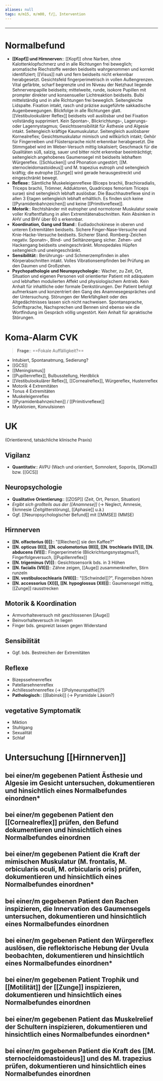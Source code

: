 ```yaml
---
aliases: null
tags: m/m15, m/m00, f/🧠, Intervention
---
```

### 


---
# Normalbefund
- **[[Kopf]] und Hirnnerven**:: [[Kopf]] ohne Narben, ohne Kalottenklopfschmerz und in alle Richtungen frei beweglich; aromatische Riechstoffe werden beidseits wahrgenommen und korrekt identifiziert; [[Visus]] nah und fern beidseits nicht erkennbar herabgesetzt. Gesichtsfeld fingerperimetrisch in vollen Außengrenzen. Vital gefärbte, scharf begrenzte und im Niveau der Netzhaut liegende Sehnervenpapille beidseits; mittelweite, runde, isokore Pupillen mit prompter direkter und konsensueller Lichtreaktion beidseits. Bulbi mittelständig und in alle Richtungen frei beweglich. Seitengleiche Lidspalte. Fixation intakt, rasch und präzise ausgeführte sakkadische Augenbewegungen. Blickfolge in alle Richtungen glatt. [[Vestibulookulärer Reflex]] beidseits voll auslösbar und bei Fixation vollständig supprimiert. Kein Spontan-, Blickrichtungs-, Lagerungs- oder Lagennystagmus; Gesichtssensibilität für Ästhesie und Algesie intakt. Seitengleich kräftige Kaumuskulatur. Seitengleich auslösbarer Kornealreflex; Gesichtsmuskulatur mimisch und willkürlich intakt; Gehör für Fingerreiben und Flüstersprache nicht erkennbar herabgesetzt. Die Stimmgabel wird im Weber-Versuch mittig lokalisiert; Geschmack für die Qualitäten süß, salzig, sauer und bitter nicht erkennbar beeinträchtigt; seitengleich angehobenes Gaumensegel mit beidseits lebhaftem Würgereflex. [[Schlucken]] und Phonation ungestört; [[M. sternocleidomastoideus]] und M. trapezius eutroph und seitengleich kräftig; die eutrophe [[Zunge]] wird gerade herausgestreckt und eingeschränkt bewegt.
- **Reflexe**:: Sämtliche Muskeleigenreflexe (Biceps brachii, Brachioradialis, Triceps brachii, Trömner, Adduktoren, Quadriceps femorism Triceps surae) sind seitengleich lebhaft auslösbar. Die Bauchhautreflexe sind in allen 3 Etagen seitengleich lebhaft erhältlich. Es finden sich keine [[Pyramidenbahnzeichen]] und keine [[Primitivreflexe]].
- **Motorik**:: Rechtshänder mit eutropher und normotoner Muskulatur sowie voller Kraftentfaltung in allen Extremitätenabschnitten. Kein Absinken in AHV und BHV über 60 s erkennbar.
- **Koordination, Gang und Stand**:: Eudiadochokinese in oberen und unteren Extremitäten beidseits. Sichere Finger-Nase-Versuche und Knie-Hacke-Versuche beidseits. Sicherer Stand. Romberg-Zeichen negativ. Sponatn-, Blind- und Seiltänzergang sicher. Zehen- und Hackengang beidseits uneingeschränkt. Monopedales Hüpfen seitengleich und uneingeschränkt.
- **Sensibilität**:: Berührungs- und Schmerzempfinden in allen Körperabschnitten intakt. Volles Vibrationsempfinden bei Prüfung an den Daumen und Großzehen.
- **Psychopathologie und Neuropsychologie**:: Wacher, zu Zeit, Ort, Situation und eigenen Personen voll orientierter Patient mit adäquatem und lebhaften modulierten Affekt und physiologischem Antrieb. Kein Anhalt für inhaltliche oder formale Denkstörungen. Der Patient befolgt aufmerksam und konzentriert den Gang des Anamnesegespräches und der Untersuchung. Störungen der Merkfähgikeit oder des Altgedächtnisses lassen sich nicht nachweisen. Spontansprache, Schriftsprache, Nachsprechen und Bennen sind ebenso wie die Wortfindung im Gespräch völlig ungestört. Kein Anhalt für apraktische Störungen.
# Koma-Alarm CVK
> **Frage**:: ==Fokale Auffälligkeit?==
- Intubiert, Spontanatmung, Sedierung?
- [[GCS]]
- [[Meningismus]]
- [[Pupillenreflex]], Bulbusstellung, Herdblick
- [[Vestibulookulärer Reflex]], [[Cornealreflex]], Würgereflex, Hustenreflex
- Motorik 4 Extremitäten
- Tonus 4 Extremitäten
- Muskeleigenreflex
- [[Pyramidenbahnzeichen]] / [[Primitivreflexe]]
- Myoklonien, Konvulsionen


# UK 
(Orientierend, tatsächliche klinische Praxis)
## Vigilanz
- **Quantitativ**:: AVPU (Wach und orientiert, Somnolent, Soporös, [[Koma]]) bzw. [[GCS]]
## Neuropsychologie
- **Qualitative Orientierung**:: [[ZOSP]] (Zeit, Ort, Person, Situation)
- *Ergibt sich großteils aus der [[Anamnese]]* (→ Neglect, Amnesie, Ekmnesie (Zeitgitterstörung), [[Aphasie]] u.ä.)
- Ggf. [[Neuropsychologischer Befund]] mit [[MMSE]] (MMSE)

## Hirnnerven
- **[[N. olfactorius (I)]]**:: "[[Riechen]] sie den Kaffee?"
- **[[N. opticus (II)]], [[N. oculomotorius (III)]], [[N. trochlearis (IV)]], [[N. abducens (VI)]]**:: Fingerperimetrie (Blickrichtungsnystagmus?), Fingerfolgeversuch, [[Pupillenreflex]]
- **[[N. trigeminus (V)]]**:: Gesichtssensorik bds. in 3 Höhen
- **[[N. facialis (VII)]]**:: Zähne zeigen, [[Auge]] zusammenkneifen, Stirn runzeln
- **[[N. vestibulocochlearis (VIII)]]**:: "[[Schwindel]]?", Fingerreiben hören
- **[[N. accessorius (XI)]], [[N. hypoglossus (XII)]]**:: Gaumensegel mittig, [[Zunge]] rausstrecken
## Motorik & Koordination
- Armvorhalteversuch mit geschlossenen [[Auge]]
- Beinvorhalteversuch im liegen
- Finger bds. gespreizt lassen gegen Widerstand
## Sensibilität
- Ggf. bds. Bestreichen der Extremitäten
## Reflexe
- Bizepssehnenreflex
- Patellarsehnenreflex
- Achillessehnenreflex (→ [[Polyneuropathie]]?)
- **Pathologisch**:: [[Babinski]] (→ Pyramidale Läsion?)
## vegetative Symptomatik
- Miktion
- Stuhlgang
- Sexualität
- Schlaf

# Untersuchung [[Hirnnerven]]
## bei einer/m gegebenen Patient Ästhesie und Algesie im Gesicht untersuchen, dokumentieren und hinsichtlich eines Normalbefundes einordnen*

## bei einer/m gegebenen Patient den [[Cornealreflex]] prüfen, den Befund dokumentieren und hinsichtlich eines Normalbefundes einordnen

## bei einer/m gegebenen Patient die Kraft der mimischen Muskulatur (M. frontalis, M. orbicularis oculi, M. orbicularis oris) prüfen, dokumentieren und hinsichtlich eines Normalbefundes einordnen*

## bei einer/m gegebenen Patient den Rachen inspizieren, die Innervation des Gaumensegels untersuchen, dokumentieren und hinsichtlich eines Normalbefundes einordnen

## bei einer/m gegebenen Patient den Würgereflex auslösen, die reflektorische Hebung der Uvula beobachten, dokumentieren und hinsichtlich eines Normalbefundes einordnen*

## bei einer/m gegebenen Patient Trophik und [[Motilität]] der [[Zunge]] inspizieren, dokumentieren und hinsichtlich eines Normalbefundes einordnen

## bei einer/m gegebenen Patient das Muskelrelief der Schultern inspizieren, dokumentieren und hinsichtlich eines Normalbefundes einordnen*

## bei einer/m gegebenen Patient die Kraft des [[M. sternocleidomastoideus]] und des M. trapezius prüfen, dokumentieren und hinsichtlich eines Normalbefundes einordnen

